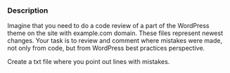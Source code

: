 ### Description

Imagine that you need to do a code review of a part of the WordPress theme on the site with example.com domain. These files represent newest changes. Your task is to review and comment where mistakes were made, not only from code, but from WordPress best practices perspective.

Create a txt file where you point out lines with mistakes.
